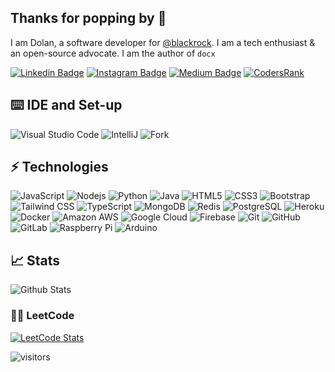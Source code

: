 ## Thanks for popping by :gun:

I am Dolan, a software developer for [@blackrock](https://www.blackrock.com/). I am a tech enthusiast & an open-source advocate. I am the author of `docx`

[![Linkedin Badge](https://img.shields.io/badge/-dolan1-blue?style=flat-square&logo=Linkedin&logoColor=white&link=https://www.linkedin.com/in/dolan1/)](https://www.linkedin.com/in/dolan1/)
[![Instagram Badge](https://img.shields.io/badge/-plantingtheegg-purple?style=flat-square&logo=instagram&logoColor=white&link=https://instagram.com/plantingtheegg/)](https://instagram.com/plantingtheegg)
[![Medium Badge](https://img.shields.io/badge/-@dolanmiu-03a57a?style=flat-square&labelColor=000000&logo=Medium&link=https://medium.com/@dolanmiu/)](https://medium.com/@dolanmiu)
[![CodersRank](https://img.shields.io/badge/-dolanmiu-67A4AC?style=flat-square&labelColor=ffffff&logo=codersrank&link=https://profile.codersrank.io/user/dolanmiu)](https://profile.codersrank.io/user/dolanmiu)


## :keyboard: IDE and Set-up

![Visual Studio Code](https://img.shields.io/badge/-Visual%20Studio%20Code-blue?style=flat-square&logo=visual-studio-code)
![IntelliJ](https://img.shields.io/badge/-IntelliJ-E34A86?style=flat-square&logo=intellij-idea)
![Fork](https://img.shields.io/badge/-Fork-1ba3ef?style=flat-square&logo=git&logoColor=white)


## ⚡ Technologies

![JavaScript](https://img.shields.io/badge/-JavaScript-black?style=flat-square&logo=javascript)
![Nodejs](https://img.shields.io/badge/-Nodejs-black?style=flat-square&logo=Node.js)
![Python](https://img.shields.io/badge/-Python-black?style=flat-square&logo=Python)
![Java](https://img.shields.io/badge/-Java-E34A86?style=flat-square&logo=java)
![HTML5](https://img.shields.io/badge/-HTML5-E34F26?style=flat-square&logo=html5&logoColor=white)
![CSS3](https://img.shields.io/badge/-CSS3-1572B6?style=flat-square&logo=css3)
![Bootstrap](https://img.shields.io/badge/-Bootstrap-563D7C?style=flat-square&logo=bootstrap)
![Tailwind CSS](https://img.shields.io/badge/-Tailwind%20CSS-black?style=flat-square&logo=tailwind-css&labelColor=F7FAFC)
![TypeScript](https://img.shields.io/badge/-TypeScript-007ACC?style=flat-square&logo=typescript)
![MongoDB](https://img.shields.io/badge/-MongoDB-black?style=flat-square&logo=mongodb)
![Redis](https://img.shields.io/badge/-Redis-black?style=flat-square&logo=Redis)
![PostgreSQL](https://img.shields.io/badge/-PostgreSQL-336791?style=flat-square&logo=postgresql)
![Heroku](https://img.shields.io/badge/-Heroku-430098?style=flat-square&logo=heroku)
![Docker](https://img.shields.io/badge/-Docker-black?style=flat-square&logo=docker)
![Amazon AWS](https://img.shields.io/badge/Amazon%20AWS-232F3E?style=flat-square&logo=amazon-aws)
![Google Cloud](https://img.shields.io/badge/Google%20Cloud-black?style=flat-square&logo=google-cloud)
![Firebase](https://img.shields.io/badge/Firebase-039BE5?style=flat-square&logo=firebase)
![Git](https://img.shields.io/badge/-Git-black?style=flat-square&logo=git)
![GitHub](https://img.shields.io/badge/-GitHub-181717?style=flat-square&logo=github)
![GitLab](https://img.shields.io/badge/-GitLab-FCA121?style=flat-square&logo=gitlab)
![Raspberry Pi](https://img.shields.io/badge/-Raspberry%20Pi-C51A4A?style=flat-square&logo=Raspberry-Pi)
![Arduino](https://img.shields.io/badge/Arduino-black?style=flat-square&logo=Arduino)

## :chart_with_upwards_trend:	 Stats

![Github Stats](https://github-readme-stats.vercel.app/api?username=dolanmiu&show_icons=true)

### 👨‍💻 LeetCode

[![LeetCode Stats](https://leetcode.card.workers.dev/dolanmiu?theme=auto&font=baloo&extension=activity&cache=0)](https://leetcode.com/dolanmiu/)

![visitors](https://visitor-badge.laobi.icu/badge?page_id=dolanmiu.dolanmiu)




